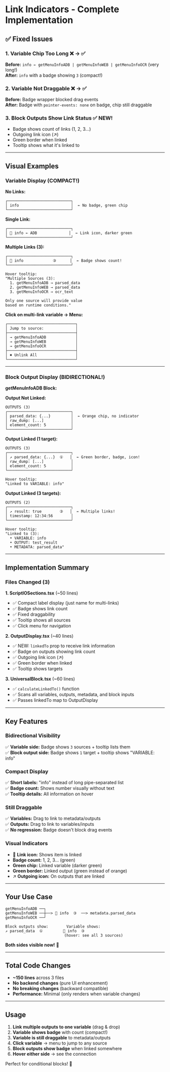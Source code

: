 # Link Indicators - Complete Implementation

## ✅ Fixed Issues

### 1. **Variable Chip Too Long** ❌ → ✅
**Before:** `info ← getMenuInfoADB | getMenuInfoWEB | getMenuInfoOCR` (very long!)  
**After:** `info` with a badge showing `3` (compact!)

### 2. **Variable Not Draggable** ❌ → ✅
**Before:** Badge wrapper blocked drag events  
**After:** Badge with `pointer-events: none` on badge, chip still draggable

### 3. **Block Outputs Show Link Status** ✅ NEW!
- Badge shows count of links (1, 2, 3...)
- Outgoing link icon (↗️)
- Green border when linked
- Tooltip shows what it's linked to

---

## Visual Examples

### Variable Display (COMPACT!)

**No Links:**
```
┌────────────────────────────┐
│ info                       │  ← No badge, green chip
└────────────────────────────┘
```

**Single Link:**
```
┌────────────────────────────┐
│ 🔗 info ← ADB              │  ← Link icon, darker green
└────────────────────────────┘
```

**Multiple Links (3):**
```
┌────────────────────────────┐
│ 🔗 info             ③      │  ← Badge shows count!
└────────────────────────────┘

Hover tooltip:
"Multiple Sources (3):
  1. getMenuInfoADB → parsed_data
  2. getMenuInfoWEB → parsed_data
  3. getMenuInfoOCR → ocr_text
  
Only one source will provide value
based on runtime conditions."
```

**Click on multi-link variable → Menu:**
```
┌──────────────────────────────┐
│ Jump to source:              │
├──────────────────────────────┤
│ → getMenuInfoADB             │
│ → getMenuInfoWEB             │
│ → getMenuInfoOCR             │
├──────────────────────────────┤
│ ✖ Unlink All                 │
└──────────────────────────────┘
```

---

### Block Output Display (BIDIRECTIONAL!)

**getMenuInfoADB Block:**

**Output Not Linked:**
```
OUTPUTS (3)
┌────────────────────────────┐
│ parsed_data: {...}         │  ← Orange chip, no indicator
│ raw_dump: [...]            │
│ element_count: 5           │
└────────────────────────────┘
```

**Output Linked (1 target):**
```
OUTPUTS (3)
┌────────────────────────────┐
│ ↗️ parsed_data: {...}  ①   │  ← Green border, badge, icon!
│ raw_dump: [...]            │
│ element_count: 5           │
└────────────────────────────┘

Hover tooltip:
"Linked to VARIABLE: info"
```

**Output Linked (3 targets):**
```
OUTPUTS (2)
┌────────────────────────────┐
│ ↗️ result: true        ③   │  ← Multiple links!
│ timestamp: 12:34:56        │
└────────────────────────────┘

Hover tooltip:
"Linked to (3):
  • VARIABLE: info
  • OUTPUT: test_result
  • METADATA: parsed_data"
```

---

## Implementation Summary

### Files Changed (3)

**1. ScriptIOSections.tsx** (~50 lines)
- ✅ Compact label display (just name for multi-links)
- ✅ Badge shows link count
- ✅ Fixed draggability
- ✅ Tooltip shows all sources
- ✅ Click menu for navigation

**2. OutputDisplay.tsx** (~40 lines)
- ✅ NEW: `linkedTo` prop to receive link information
- ✅ Badge on outputs showing link count
- ✅ Outgoing link icon (↗️)
- ✅ Green border when linked
- ✅ Tooltip shows targets

**3. UniversalBlock.tsx** (~60 lines)
- ✅ `calculateLinkedTo()` function
- ✅ Scans all variables, outputs, metadata, and block inputs
- ✅ Passes linkedTo map to OutputDisplay

---

## Key Features

### Bidirectional Visibility
✅ **Variable side:** Badge shows `3` sources + tooltip lists them  
✅ **Block output side:** Badge shows `1` target + tooltip shows "VARIABLE: info"

### Compact Display
✅ **Short labels:** "info" instead of long pipe-separated list  
✅ **Badge count:** Shows number visually without text  
✅ **Tooltip details:** All information on hover  

### Still Draggable
✅ **Variables:** Drag to link to metadata/outputs  
✅ **Outputs:** Drag to link to variables/inputs  
✅ **No regression:** Badge doesn't block drag events  

### Visual Indicators
- 🔗 **Link icon:** Shows item is linked
- **Badge count:** 1, 2, 3... (green)
- **Green chip:** Linked variable (darker green)
- **Green border:** Linked output (green instead of orange)
- ↗️ **Outgoing icon:** On outputs that are linked

---

## Your Use Case

```
getMenuInfoADB ──┐
getMenuInfoWEB ──┼──> 🔗 info  ③  ──> metadata.parsed_data
getMenuInfoOCR ──┘

Block outputs show:        Variable shows:
↗️ parsed_data  ①         🔗 info  ③
                          (hover: see all 3 sources)
```

**Both sides visible now!** 🎉

---

## Total Code Changes

- **~150 lines** across 3 files
- **No backend changes** (pure UI enhancement)
- **No breaking changes** (backward compatible)
- **Performance:** Minimal (only renders when variable changes)

---

## Usage

1. **Link multiple outputs to one variable** (drag & drop)
2. **Variable shows badge** with count (compact!)
3. **Variable is still draggable** to metadata/outputs
4. **Click variable** → menu to jump to any source
5. **Block outputs show badge** when linked somewhere
6. **Hover either side** → see the connection

Perfect for conditional blocks! 🚀

